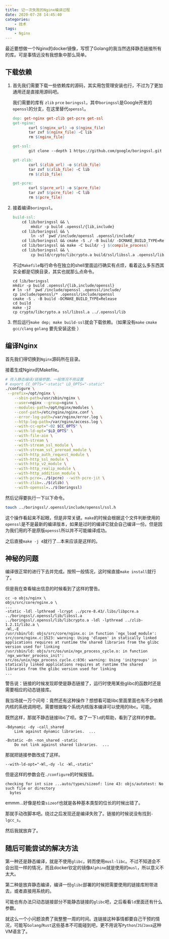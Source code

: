 ```yaml
---
title: 记一次失败的Nginx编译过程
date: 2020-07-28 14:45:40
categories: 
    - 技术
tags: 
    - Nginx
---
```


最近要想做一个Nginx的docker镜像，写惯了Golang的我当然选择静态链接所有的库。可是事情远没有我想象中那么简单。

<!--more-->

## 下载依赖

1. 首先我们需要下载一些依赖库的源码，其实用包管理安装也行，不过为了更加通用还是直接用源码吧。

    我们需要的库有 `zlib` `prce` `boringssl`，其中`boringssl`是Google开发的`openssl`的分支，在这里替代`openssl`。

    ```makefile
    dep: get-nginx get-zlib get-pcre get-ssl
    get-nginx:
           curl $(nginx_url) -o $(nginx_file)
           tar zxf $(nginx_file) -C lib
           rm $(nginx_file)

    get-ssl:
           git clone --depth 1 https://github.com/google/boringssl.git lib/boringssl

    get-zlib:
           curl $(zlib_url) -o $(zlib_file)
           tar zxf $(zlib_file) -C lib
           rm $(zlib_file)

    get-pcre:
           curl $(pcre_url) -o $(pcre_file)
           tar zxf $(pcre_file) -C lib
           rm $(pcre_file)
    ```

2. 接着编译`boringssl`。

    ```makefile
    build-ssl:
        cd lib/boringssl && \
            mkdir -p build .openssl/{lib,include}
        cd lib/boringssl && \
            ln -sf `pwd`/include/openssl .openssl/include/
        cd lib/boringssl && cmake -S ./ -B build/ -DCMAKE_BUILD_TYPE=Release
        cd lib/boringssl && make -C build/ -j $(compile_process)
        cd lib/boringssl && \
            cp build/crypto/libcrypto.a build/ssl/libssl.a .openssl/lib
    ```

    不过`Makefile`每行命令在独立的shell里面运行确实有点烦，看着这么多东西其实全都是切换目录，其实也就那么点命令。

    ```shell
    cd lib/boringssl
    mkdir -p build .openssl/{lib,include/openssl}
    # ln -sf `pwd`/include/openssl .openssl/include/
    cp include/openssl/* .openssl/include/openssl
    cmake -S . -B build -DCMAKE_BUILD_TYPE=Release
    cd build
    make -j2
    cp crypto/libcrypto.a ssl/libssl.a ../.openssl/lib
    ```

3. 然后运行`make dep; make build-ssl`就会下载依赖。（如果没有`make` `cmake` `gcc/clang` `golang` 要先安装这些 ）

## 编译Nginx

首先我们得切换到`Nginx`源码所在目录。

接着生成Nginx的Makefile。

```bash
# 传入静态编译/链接参数，一般情况不用设置
# export CC_OPTS="-static" LD_OPTS="-static"
./configure \
 --prefix=/opt/nginx \
    --sbin-path=/usr/sbin/nginx \
    --user=nginx --group=nginx \
    --modules-path=/opt/nginx/modules \
    --conf-path=/etc/nginx/nginx.conf \
    --error-log-path=/var/nginx/error.log \
    --http-log-path=/var/nginx/access.log \
    --with-cc-opt="-O2 $CC_OPTS" \
    --with-ld-opt="$LD_OPTS" \
    --with-file-aio \
    --with-stream \
    --with-stream_ssl_module \
    --with-stream_ssl_preread_module \
    --with-http_auth_request_module \
    --with-http_ssl_module \
    --with-http_v2_module \
    --with-http_realip_module \
    --with-http_addition_module \
    --with-pcre=../$(pcre) --with-pcre-jit \
    --with-zlib=../$(zlib) \
    --with-openssl=../$(boringssl)
```

然后记得要执行一下以下命令。

```bash
touch ../boringssl/.openssl/include/openssl/ssl.h
```

这个操作看起来不起眼，但是非常关键。`make`的时候会根据这个文件判断使用的`openssl`是不是最新的编译版本，如果是过时的编译它就会自己编译一份。但是因为我们用的不是原版`openssl`所以并不可能编译成功。

之后直接`make -j 4`就行了...本来应该是这样的。

## 神秘的问题

编译很正常的进行下去并完成。按照一般情况，这时候直接`make install`就行了。

但是我在查看输出信息的时候看到了这样的警告。

```plain
cc -o objs/nginx \
objs/src/core/nginx.o \
...
-static -ldl -lpthread -lcrypt ../pcre-8.43/.libs/libpcre.a ../boringssl/.openssl/lib/libssl.a ../boringssl/.openssl/lib/libcrypto.a -ldl -lpthread ../zlib-1.2.11/libz.a \
-Wl,-E
/usr/sbin/ld: objs/src/core/nginx.o: in function `ngx_load_module':
src/core/nginx.c:1523: warning: Using 'dlopen' in statically linked applications requires at runtime the shared libraries from the glibc version used for linking
/usr/sbin/ld: objs/src/os/unix/ngx_process_cycle.o: in function `ngx_worker_process_init':
src/os/unix/ngx_process_cycle.c:836: warning: Using 'initgroups' in statically linked applications requires at runtime the shared libraries from the glibc version used for linking
...
```

警告说：链接的时候发现即使是静态链接了，运行时使用某些glibc的函数时还是需要相应的动态链接库。

我当场就一万个问号：竟然还有这种操作？想想看可能libc里面里面也有不少依赖内核的系统调用吧，需要根据每个系统内核版本编译可以使用的libc。可能。

既然这样，那就不静态链接libc了呗。查了一下`ld`的帮助，看到了这样的参数。

```plain
-Bdynamic -dy -call_shared
    Link against dynamic libraries.  ...

-Bstatic -dn -non_shared -static
    Do not link against shared libraries.  ...
```

那就把链接参数改成了这样。

```plain
--with-ld-opt="-Wl,-dy -lc -Wl,-static"
```

但是这样的参数会在`./configure`的时候报错。

```plain
checking for int size ...auto/types/sizeof: line 43: objs/autotest: No such file or directory
  bytes
```

emmm...好像是检查`sizeof`也就是各种基本类型的位长的时候出错了。

那就手动改脚本吧。绕过之后发现还是编译失败了。链接的时候说没有找到`-lgcc_s`。

然后我就放弃了。

## 随后可能尝试的解决方法

第一种还是静态编译，就是不使用`glibc`，转而使用`musl-libc`。不过不知道会不会出现一样的情况，而且docker钦定的镜像`Alphine`就是使用的`musl`，所以意义不太大。

第二种是放弃静态编译，编译一份`glibc`部署的时候把需要使用的链接库附带进去，或者直接用系统的。

可能也有办法只动态链接部分不能静态链接的`glibc`吧，之后看看`ld`里面还有什么参数。

就这么一个小问题浪费了我整整一周的时间。连链接这种事情都要自己干预的情况，可能写`Golang`/`Rust`这些基本不可能碰到吧，更不用说写`Python`/`JS`/`Java`这种VM语言了。
